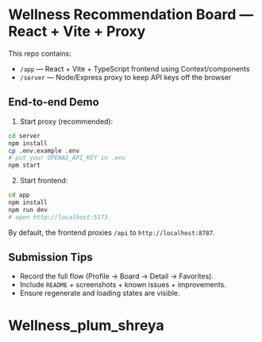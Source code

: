 # Wellness Recommendation Board — React + Vite + Proxy

This repo contains:
- `/app` — React + Vite + TypeScript frontend using Context/components
- `/server` — Node/Express proxy to keep API keys off the browser

## End-to-end Demo
1) Start proxy (recommended):
```bash
cd server
npm install
cp .env.example .env
# put your OPENAI_API_KEY in .env
npm start
```
2) Start frontend:
```bash
cd app
npm install
npm run dev
# open http://localhost:5173
```
By default, the frontend proxies `/api` to `http://localhost:8787`.

## Submission Tips
- Record the full flow (Profile → Board → Detail → Favorites).
- Include `README` + screenshots + known issues + improvements.
- Ensure regenerate and loading states are visible.
# Wellness_plum_shreya
